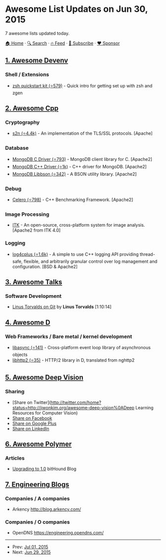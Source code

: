 # Awesome List Updates on Jun 30, 2015

7 awesome lists updated today.

[🏠 Home](/README.md) · [🔍 Search](https://www.trackawesomelist.com/search/) · [🔥 Feed](https://www.trackawesomelist.com/rss.xml) · [📮 Subscribe](https://trackawesomelist.us17.list-manage.com/subscribe?u=d2f0117aa829c83a63ec63c2f&id=36a103854c) · [❤️  Sponsor](https://github.com/sponsors/theowenyoung)



## [1. Awesome Devenv](/content/jondot/awesome-devenv/README.md)

### Shell / Extensions

*   [zsh quickstart kit (⭐579)](https://github.com/unixorn/zsh-quickstart-kit) - Quick intro for getting set up with zsh and zgen

## [2. Awesome Cpp](/content/fffaraz/awesome-cpp/README.md)

### Cryptography

*   [s2n (⭐4.4k)](https://github.com/awslabs/s2n) - An implementation of the TLS/SSL protocols. \[Apache]

### Database

*   [MongoDB C Driver (⭐793)](https://github.com/mongodb/mongo-c-driver) - MongoDB client library for C. \[Apache2]
*   [MongoDB C++ Driver (⭐1k)](https://github.com/mongodb/mongo-cxx-driver) - C++ driver for MongoDB. \[Apache2]
*   [MongoDB Libbson (⭐342)](https://github.com/mongodb/libbson) - A BSON utility library. \[Apache2]

### Debug

*   [Celero (⭐798)](https://github.com/DigitalInBlue/Celero) - C++ Benchmarking Framework. \[Apache2]

### Image Processing

*   [ITK](http://www.itk.org/) - An open-source, cross-platform system for image analysis. \[Apache2 from ITK 4.0]

### Logging

*   [log4cplus (⭐1.6k)](https://github.com/log4cplus/log4cplus) - A simple to use C++ logging API providing thread-safe, flexible, and arbitrarily granular control over log management and configuration. \[BSD & Apache2]

## [3. Awesome Talks](/content/JanVanRyswyck/awesome-talks/README.md)

### Software Development

*   [Linus Torvalds on Git](https://www.youtube.com/watch?v=idLyobOhtO4) by **Linus Torvalds** \[1:10:14]

## [4. Awesome D](/content/dlang-community/awesome-d/README.md)

### Web Frameworks / Bare metal / kernel development

*   [libasync (⭐141)](https://github.com/etcimon/libasync) -  Cross-platform event loop library of asynchronous objects
*   [libhttp2 (⭐35)](https://github.com/etcimon/libhttp2) -  HTTP/2 library in D, translated from nghttp2

## [5. Awesome Deep Vision](/content/kjw0612/awesome-deep-vision/README.md)

### Sharing

*   \[Share on Twitter]\(<http://twitter.com/home?status=http://jiwonkim.org/awesome-deep-vision%0ADeep> Learning Resources for Computer Vision)
*   [Share on Facebook](http://www.facebook.com/sharer/sharer.php?u=https://jiwonkim.org/awesome-deep-vision)
*   [Share on Google Plus](http://plus.google.com/share?url=https://jiwonkim.org/awesome-deep-vision)
*   [Share on LinkedIn](http://www.linkedin.com/shareArticle?mini=true\&url=https://jiwonkim.org/awesome-deep-vision\&title=Awesome%20Deep%20Vision\&summary=\&source=)

## [6. Awesome Polymer](/content/Granze/awesome-polymer/README.md)

### Articles

*   [Upgrading to 1.0](https://www.bithound.io/blog/post/upgrading-to-polymer-10) bitHound Blog

## [7. Engineering Blogs](/content/kilimchoi/engineering-blogs/README.md)

### Companies / A companies

*   Arkency <http://blog.arkency.com/>

### Companies / O companies

*   OpenDNS <https://engineering.opendns.com/>

---

- Prev: [Jul 01, 2015](/content/2015/07/01/README.md)
- Next: [Jun 29, 2015](/content/2015/06/29/README.md)